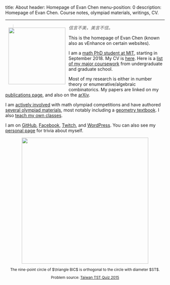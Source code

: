 title: About
header: Homepage of Evan Chen
menu-position: 0
description: Homepage of Evan Chen. Course notes, olympiad materials, writings, CV.

---

<span style="float:left;padding:10px;">
<img src="static/heart.jpg" width="180"/>
</span>

> *信言不美，美言不信。*

This is the homepage of Evan Chen
(known also as vEnhance on certain websites).

I am a [math PhD student at MIT](https://math.mit.edu/directory/profile.php?pid=2106),
starting in September 2018.
My CV is [here](upload/public-CV.pdf).
Here is a [list of my major coursework](upload/math-coursework.pdf)
from undergraduate and graduate school.

Most of my research is either in number theory
or enumerative/algebraic combinatorics.
My papers are linked on my [publications page](publications.html),
and also on the [arXiv](https://arxiv.org/a/chen_e_2.html).

I am [actively involved](volunteer.html) with math olympiad competitions
and have authored [several olympiad materials](olympiad.html),
most notably including a [geometry textbook](geombook.html).
I also [teach my own classes](otis.html).

I am on [GitHub](https://github.com/vEnhance/),
[Facebook](https://facebook.com/evanchenmath/),
[Twitch](https://twitch.tv/vEnhance),
and [WordPress](https://usamo.wordpress.com).
You can also see my [personal page](personal.html) for trivia about myself.

<center>
<img src="static/home-art.png" width="400" />
<small><p>The nine-point circle of $\triangle BIC$ is orthogonal to
the circle with diameter $ST$.</p>
<p>Problem source:
<a href="https://artofproblemsolving.com/community/c6h1113644p5087419">
Taiwan TST Quiz 2015
</a>
</p></small>
</center>
